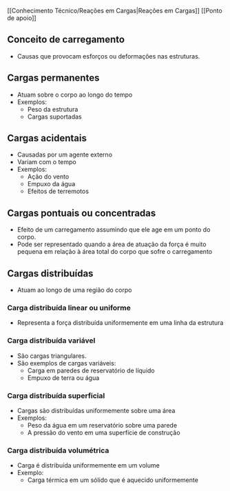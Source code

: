 
[[Conhecimento Técnico/Reações em Cargas|Reações em Cargas]]
[[Ponto de apoio]]

## Conceito de carregamento
 - Causas que provocam esforços ou deformações nas estruturas.

## Cargas permanentes
- Atuam sobre o corpo ao longo do tempo
- Exemplos:
	- Peso da estrutura
	- Cargas suportadas

## Cargas acidentais
- Causadas por um agente externo
- Variam com o tempo
- Exemplos:
	- Ação do vento
	- Empuxo da água
	- Efeitos de terremotos

## Cargas pontuais ou concentradas
 - Efeito de um carregamento assumindo que ele age em um ponto do corpo.
 - Pode ser representado quando a área de atuação da força é muito pequena em relação à área total do corpo que sofre o carregamento

## Cargas distribuídas
- Atuam ao longo de uma região do corpo

### Carga distribuída linear ou uniforme
 - Representa a força distribuída uniformemente em uma linha da estrutura

### Carga distribuída variável
 - São cargas triangulares. 
 - São exemplos de cargas variáveis:
	 - Carga em paredes de reservatório de líquido
	 - Empuxo de terra ou água

### Carga distribuída superficial
 - Cargas são distribuídas uniformemente sobre uma área
 - Exemplos:
	 - Peso da água em um reservatório sobre uma parede
	 - A pressão do vento em uma superfície de construção

### Carga distribuída volumétrica
 - Carga é distribuída uniformemente em um volume
 - Exemplo:
	 - Carga térmica em um sólido que é aquecido uniformemente